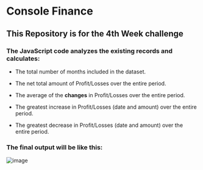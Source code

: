 # Console Finance

## This Repository is for the 4th Week challenge

### The JavaScript code analyzes the existing records and calculates:

* The total number of months included in the dataset.

* The net total amount of Profit/Losses over the entire period.

* The average of the **changes** in Profit/Losses over the entire period.

* The greatest increase in Profit/Losses (date and amount) over the entire period.

* The greatest decrease in Profit/Losses (date and amount) over the entire period.

### The final output will be like this:

![image](https://github.com/junushr/Console-Finances/assets/150170720/445fb5fa-a272-4dd5-83ab-da6ca959e71a)
